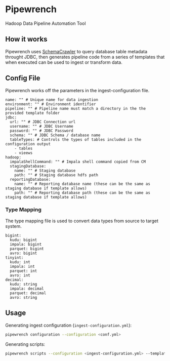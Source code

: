 # Pipewrench

Hadoop Data Pipeline Automation Tool

## How it works

Pipewrench uses [SchemaCrawler](https://www.schemacrawler.com/) to query database table metadata throught JDBC, then generates pipeline code
from a series of templates that when executed can be used to ingest or transform data.

## Config File

Pipewrench works off the parameters in the ingest-configuration file.


```
name: "" # Unique name for data ingestion
environment: "" # Environment identifier
pipeline: "" # Pipeline name must match a directory in the the provided template folder
jdbc:
  url: "" # JDBC Connection url
  username: "" # JDBC Username
  password: "" # JDBC Password
  schema: "" # JDBC Schema / database name
  tableTypes: # Controls the types of tables included in the configuration output
    - tables
    - vieews
hadoop:
  impalaShellCommand: "" # Impala shell command copied from CM
  stagingDatabase:
    name: "" # Staging database
    path: "" # Staging database hdfs path
  reportingDatabase:
    name: "" # Reporting database name (these can be the same as staging database if template allows)
    path: "" # Reporting database path (these can be the same as staging database if template allows)
```

### Type Mapping

The type mapping file is used to convert data types from source to target system.

```
bigint:
  kudu: bigint
  impala: bigint
  parquet: bigint
  avro: bigint
tinyint:
  kudu: int
  impala: int
  parquet: int
  avro: int
decimal:
  kudu: string
  impala: decimal
  parquet: decimal
  avro: string
```

## Usage

Generating ingest configuration (`ingest-configuration.yml`):

```bash
pipewrench configuration --configuration <conf.yml>
```

Generating scripts:

```bash
pipewrench scripts --configuration <ingest-configuration.yml> --template-directory <template-directory> --type-mapping <type-mapping.yml>
```
